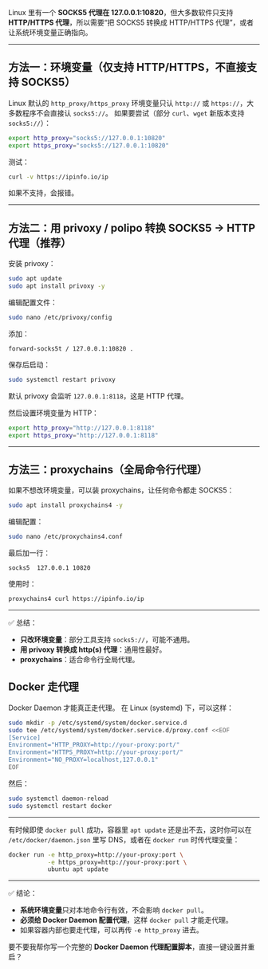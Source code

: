 Linux 里有一个 **SOCKS5 代理在 127.0.0.1:10820**，但大多数软件只支持 **HTTP/HTTPS 代理**，所以需要“把 SOCKS5 转换成 HTTP/HTTPS 代理”，或者让系统环境变量正确指向。

---

## 方法一：环境变量（仅支持 HTTP/HTTPS，不直接支持 SOCKS5）

Linux 默认的 `http_proxy/https_proxy` 环境变量只认 `http://` 或 `https://`，大多数程序不会直接认 `socks5://`。
如果要尝试（部分 `curl`、`wget` 新版本支持 `socks5://`）：

```bash
export http_proxy="socks5://127.0.0.1:10820"
export https_proxy="socks5://127.0.0.1:10820"
```

测试：

```bash
curl -v https://ipinfo.io/ip
```

如果不支持，会报错。

---

## 方法二：用 **privoxy / polipo** 转换 SOCKS5 → HTTP 代理（推荐）

安装 privoxy：

```bash
sudo apt update
sudo apt install privoxy -y
```

编辑配置文件：

```bash
sudo nano /etc/privoxy/config
```

添加：

```
forward-socks5t / 127.0.0.1:10820 .
```

保存后启动：

```bash
sudo systemctl restart privoxy
```

默认 privoxy 会监听 `127.0.0.1:8118`，这是 HTTP 代理。

然后设置环境变量为 HTTP：

```bash
export http_proxy="http://127.0.0.1:8118"
export https_proxy="http://127.0.0.1:8118"
```

---

## 方法三：proxychains（全局命令行代理）

如果不想改环境变量，可以装 proxychains，让任何命令都走 SOCKS5：

```bash
sudo apt install proxychains4 -y
```

编辑配置：

```bash
sudo nano /etc/proxychains4.conf
```

最后加一行：

```
socks5  127.0.0.1 10820
```

使用时：

```bash
proxychains4 curl https://ipinfo.io/ip
```

---

✅ 总结：

* **只改环境变量**：部分工具支持 `socks5://`，可能不通用。
* **用 privoxy 转换成 http(s) 代理**：通用性最好。
* **proxychains**：适合命令行全局代理。


## Docker 走代理

Docker Daemon 才能真正走代理。
在 Linux (systemd) 下，可以这样：

```bash
sudo mkdir -p /etc/systemd/system/docker.service.d
sudo tee /etc/systemd/system/docker.service.d/proxy.conf <<EOF
[Service]
Environment="HTTP_PROXY=http://your-proxy:port/"
Environment="HTTPS_PROXY=http://your-proxy:port/"
Environment="NO_PROXY=localhost,127.0.0.1"
EOF
```

然后：

```bash
sudo systemctl daemon-reload
sudo systemctl restart docker
```

---

有时候即使 `docker pull` 成功，容器里 `apt update` 还是出不去，这时你可以在 `/etc/docker/daemon.json` 里写 DNS，或者在 `docker run` 时传代理变量：

```bash
docker run -e http_proxy=http://your-proxy:port \
           -e https_proxy=http://your-proxy:port \
           ubuntu apt update
```

---

✅ 结论：

* **系统环境变量**只对本地命令行有效，不会影响 `docker pull`。
* **必须给 Docker Daemon 配置代理**，这样 `docker pull` 才能走代理。
* 如果容器内部也要走代理，可以再传 `-e http_proxy` 进去。

要不要我帮你写一个完整的 **Docker Daemon 代理配置脚本**，直接一键设置并重启？
